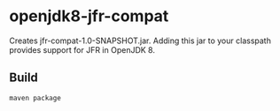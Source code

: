 # openjdk8-jfr-compat
Creates jfr-compat-1.0-SNAPSHOT.jar.  Adding this jar to your classpath provides support for JFR in OpenJDK 8.
## Build

```sh
maven package
```

